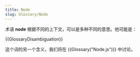 ```yaml
---
title: Node
slug: Glossary/Node
---
```


术语 **node** 根据不同的上下文，可以是多种不同的意思。他可能是：

{{GlossaryDisambiguation}}

这个词的另一个含义，我们将在 {{Glossary("Node.js")}} 中讨论。
